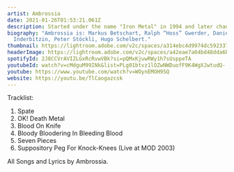 ```yaml
---
artist: Ambrossia
date: 2021-01-26T01:53:21.061Z
description: Started under the name "Iron Metal" in 1994 and later changed in "Brainstorm".
biography: "Ambrossia is: Markus Betschart, Ralph “Hoss” Gwerder, Daniel
  Inderbitzin, Peter Stöckli, Hugo Schelbert."
thumbnail: https://lightroom.adobe.com/v2c/spaces/a314ebc4d9974dc592337c6cdd0126b2/assets/86688a8037b36849c39d0d7ed0c7669d/revisions/24e8ba893fc54c1c9099575a71c6ada3/renditions/868751ecd727e67141517ff5ed6f82dd
headerImage: https://lightroom.adobe.com/v2c/spaces/a42eae7a04bd48dda6b8193b4c695220/assets/b0cab70d402ef6260b42fbee95323096/revisions/04c42b415548451ca234a68e0a821b97/renditions/24b78a465ee05069c7f6cdae36c32ab1
spotifyId: 2J8CCVrAVIZLGxRcRvwVBk?si=pQMxKjuwRWy1h7sUsppeTA
youtubeId: watch?v=cMdguM99INk&list=PLg01btvz1lOZwNWDuofF9K4WgXJwtudQ-
youtube: https://www.youtube.com/watch?v=WOynEMOH9SQ
website: https://youtu.be/TlCaogazcsk
---
```

Tracklist:

1. Spate
2. OK! Death Metal
3. Blood On Knife
4. Bloody Bloodering In Bleeding Blood
5. Seven Pieces
6. Suppository Peg For Knock-Knees (Live at MOD 2003)

All Songs and Lyrics by Ambrossia.